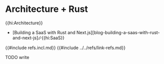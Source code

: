 # Architecture + Rust

{{hi:Architecture}}

- [Building a SaaS with Rust and Next.js][blog-building-a-saas-with-rust-and-next-js]⮳{{hi:SaaS}}

{{#include refs.incl.md}}
{{#include ../../refs/link-refs.md}}

<div class="hidden">
TODO write
</div>
